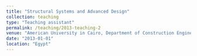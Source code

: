 ```yaml
---
title: "Structural Systems and Advanced Design"
collection: teaching
type: "Teaching assistant"
permalink: /teaching/2013-teaching-2
venue: "American University in Cairo, Department of Construction Engineering"
date: "2013-01-01"
location: "Egypt"
---
```

